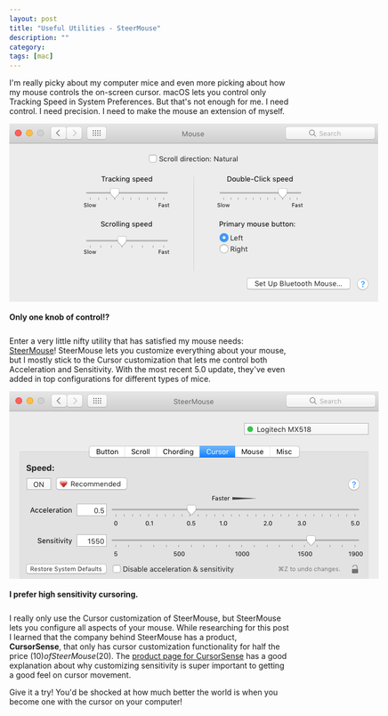 ```yaml
---
layout: post
title: "Useful Utilities - SteerMouse"
description: ""
category: 
tags: [mac]
---
```


I'm really picky about my computer mice and even more picking about how my mouse controls the on-screen cursor. macOS lets you control only Tracking Speed in System Preferences. But that's not enough for me. I need control. I need precision. I need to make the mouse an extension of myself.

<div>
	<img class="rounded-corners" style="max-width: 800px; border: 0px;" src="/assets/images/posts/2016-10-30/mouse.png"/>
	<p class="caption-text" style="line-height: 1.5em; margin-bottom: 24px;"><strong>Only one knob of control!?</strong></p>
</div>

Enter a very little nifty utility that has satisfied my mouse needs: [SteerMouse][1]! SteerMouse lets you customize everything about your mouse, but I mostly stick to the Cursor customization that lets me control both Acceleration and Sensitivity. With the most recent 5.0 update, they've even added in top configurations for different types of mice. 

<div>
	<img class="rounded-corners" style="max-width: 800px; border: 0px;" src="/assets/images/posts/2016-10-30/steermouse.png"/>
	<p class="caption-text" style="line-height: 1.5em; margin-bottom: 24px;"><strong>I prefer high sensitivity cursoring.</strong></p>
</div>

I really only use the Cursor customization of SteerMouse, but SteerMouse lets you configure all aspects of your mouse. While researching for this post I learned that the company behind SteerMouse has a product, **CursorSense**, that only has cursor customization functionality for half the price ($10) of SteerMouse ($20). The [product page for CursorSense][2] has a good explanation about why customizing sensitivity is super important to getting a good feel on cursor movement.

Give it a try! You'd be shocked at how much better the world is when you become one with the cursor on your computer!

[1]: http://plentycom.jp/en/steermouse/
[2]: http://plentycom.jp/en/cursorsense/